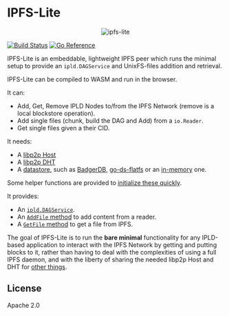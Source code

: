 # IPFS-Lite

<p align="center">
<img src="logo.png" alt="ipfs-lite" title="ipfs-lite" />
</p>

[![Build Status](https://github.com/dcnet/ipfs-lite/actions/workflows/go.yml/badge.svg)](https://github.com/dcnet/ipfs-lite/actions/workflows/go.yml)
[![Go Reference](https://pkg.go.dev/badge/github.com/dcnet/ipfs-lite.svg)](https://pkg.go.dev/github.com/dcnet/ipfs-lite)

IPFS-Lite is an embeddable, lightweight IPFS peer which runs the minimal setup
to provide an `ipld.DAGService` and UnixFS-files addition and retrieval.

IPFS-Lite can be compiled to WASM and run in the browser.

It can:

* Add, Get, Remove IPLD Nodes to/from the IPFS Network (remove is a local blockstore operation).
* Add single files (chunk, build the DAG and Add) from a `io.Reader`.
* Get single files given a their CID.

It needs:

* A [libp2p Host](https://pkg.go.dev/github.com/libp2p/go-libp2p#New)
* A [libp2p DHT](https://pkg.go.dev/github.com/libp2p/go-libp2p-kad-dht#New)
* A [datastore](https://pkg.go.dev/github.com/ipfs/go-datastore), such as [BadgerDB](https://pkg.go.dev/github.com/ipfs/go-ds-badger), [go-ds-flatfs](https://pkg.go.dev/github.com/ipfs/go-ds-flatfs) or an [in-memory](https://pkg.go.dev/github.com/dcnet/ipfs-lite#NewInMemoryDatastore) one.

Some helper functions are provided to
[initialize these quickly](https://pkg.go.dev/github.com/dcnet/ipfs-lite#SetupLibp2p).

It provides:

* An [`ipld.DAGService`](https://pkg.go.dev/github.com/ipfs/go-ipld-format#DAGService).
* An [`AddFile` method](https://pkg.go.dev/github.com/dcnet/ipfs-lite#Peer.AddFile) to add content from a reader.
* A [`GetFile` method](https://pkg.go.dev/github.com/dcnet/ipfs-lite#Peer.GetFile) to get a file from IPFS.

The goal of IPFS-Lite is to run the **bare minimal** functionality for any
IPLD-based application to interact with the IPFS Network by getting and
putting blocks to it, rather than having to deal with the complexities of
using a full IPFS daemon, and with the liberty of sharing the needed libp2p
Host and DHT for [other things](https://github.com/ipfs/go-ds-crdt).

## License

Apache 2.0
